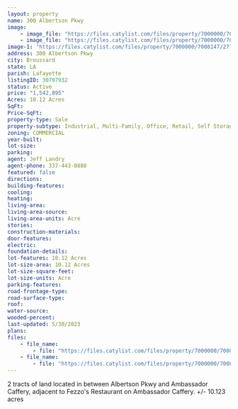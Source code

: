```yaml
---
layout: property
name: 300 Albertson Pkwy
image:
    - image_file: "https://files.catylist.com/files/property/7000000/7008147/27688261_Flyer___300_Blk_Albertson_Pkwy___Jeff.png"
    - image_file: "https://files.catylist.com/files/property/7000000/7008147/27688262_Site_Map.PNG"
image-1: "https://files.catylist.com/files/property/7000000/7008147/27708867_300_Blk_Albertson_Pkwy_Jeff__3__Shaded.png"
address: 300 Albertson Pkwy
city: Broussard
state: LA
parish: Lafayette
listingID: 30797932
status: Active
price: "1,542,895"
Acres: 10.12 Acres
SqFt:
Price-SqFt:
property-type: Sale
property-subtype: Industrial, Multi-Family, Office, Retail, Self Storage, Other
zoning: COMMERCIAL
year-built:
lot-size:
parking:
agent: Jeff Landry
agent-phone: 337-443-0880
featured: false
directions:
building-features:
cooling:
heating:
living-area:
living-area-source:
living-area-units: Acre
stories:
construction-materials:
door-features:
electric:
foundation-details:
lot-features: 10.12 Acres
lot-size-area: 10.12 Acres
lot-size-square-feet:
lot-size-units: Acre
parking-features:
road-frontage-type:
road-surface-type:
roof:
water-source:
wooded-percent:
last-updated: 5/30/2023
plans:
files:
    - file_name: 
        - file: "https://files.catylist.com/files/property/7000000/7008147/raw_27659607_Flood_Disc___300_Blk_Albertson_Pkwy___Jeff.pdf"
    - file_name: 
        - file: "https://files.catylist.com/files/property/7000000/7008147/raw_27688260_Flyer___300_Blk_Albertson_Pkwy___Jeff.pdf"
---
```

2 tracts of land located in between Albertson Pkwy and Ambassador Caffery, adjacent to Fezzo's Restaurant on Ambassador Caffery. +/- 10.123 acres
